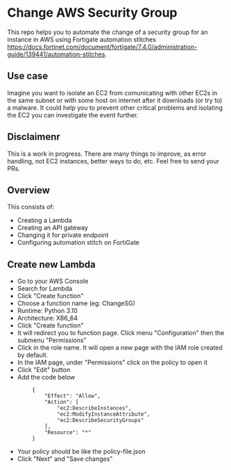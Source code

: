 # Change AWS Security Group

This repo helps you to automate the change of a security group for an instance in AWS using Fortigate automation stitches https://docs.fortinet.com/document/fortigate/7.4.0/administration-guide/139441/automation-stitches. 

## Use case

Imagine you want to isolate an EC2 from comunicating with other EC2s in the same subnet or with some host on internet after it downloads (or try to) a malware. It could help you to prevent other critical problems and isolating the EC2 you can investigate the event further.

## Disclaimenr

This is a work in progress. There are many things to improve, as error handling, not EC2 instances, better ways to do, etc. Feel free to send your PRs.

## Overview

This consists of:
- Creating a Lambda
- Creating an API gateway
- Changing it for private endpoint
- Configuring automation stitch on FortiGate

## Create new Lambda

- Go to your AWS Console
- Search for Lambda
- Click "Create function"
- Choose a function name (eg: ChangeSG)
- Runtime: Python 3.10
- Architecture: X86_64
- Click "Create function"
- It will redirect you to function page. Click menu "Configuration" then the submenu "Permissions"
- Click in the role name. It will open a new page with the IAM role created by default.
- In the IAM page, under "Permissions" click on the policy to open it
- Click "Edit" button
- Add the code below
```
		{
			"Effect": "Allow",
			"Action": [
				"ec2:DescribeInstances",
				"ec2:ModifyInstanceAttribute",
				"ec2:DescribeSecurityGroups"
			],
			"Resource": "*"
		}
```
- Your policy should be like the policy-file.json
- Click "Next" and "Save changes"


